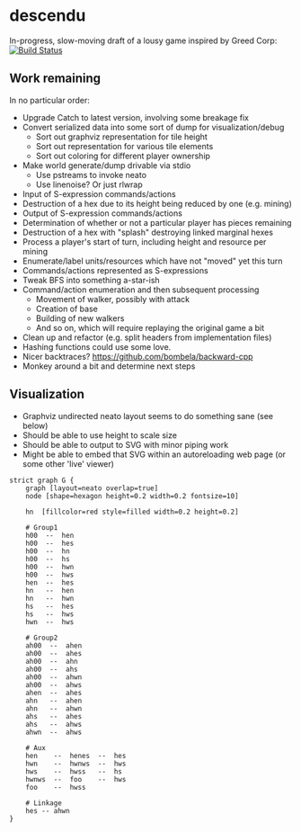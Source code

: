 descendu
========

In-progress, slow-moving draft of a lousy game inspired by Greed Corp: [![Build
Status](https://travis-ci.org/RhysU/descendu.svg?branch=master)](https://travis-ci.org/RhysU/descendu)

Work remaining
--------------

In no particular order:

 * Upgrade Catch to latest version, involving some breakage fix
 * Convert serialized data into some sort of dump for visualization/debug
     * Sort out graphviz representation for tile height
     * Sort out representation for various tile elements
     * Sort out coloring for different player ownership
 * Make world generate/dump drivable via stdio
     * Use pstreams to invoke neato
     * Use linenoise?  Or just rlwrap
 * Input of S-expression commands/actions
 * Destruction of a hex due to its height being reduced by one (e.g. mining)
 * Output of S-expression commands/actions
 * Determination of whether or not a particular player has pieces remaining
 * Destruction of a hex with "splash" destroying linked marginal hexes
 * Process a player's start of turn, including height and resource per mining
 * Enumerate/label units/resources which have not "moved" yet this turn
 * Commands/actions represented as S-expressions
 * Tweak BFS into something a-star-ish
 * Command/action enumeration and then subsequent processing
     * Movement of walker, possibly with attack
     * Creation of base
     * Building of new walkers
     * And so on, which will require replaying the original game a bit
 * Clean up and refactor (e.g. split headers from implementation files)
 * Hashing functions could use some love.
 * Nicer backtraces? https://github.com/bombela/backward-cpp
 * Monkey around a bit and determine next steps

Visualization
-------------

 * Graphviz undirected neato layout seems to do something sane (see below)
 * Should be able to use height to scale size
 * Should be able to output to SVG with minor piping work
 * Might be able to embed that SVG within an autoreloading web page
   (or some other 'live' viewer)

```
strict graph G {
    graph [layout=neato overlap=true]
    node [shape=hexagon height=0.2 width=0.2 fontsize=10]

    hn  [fillcolor=red style=filled width=0.2 height=0.2]

    # Group1
    h00  --  hen
    h00  --  hes
    h00  --  hn
    h00  --  hs
    h00  --  hwn
    h00  --  hws
    hen  --  hes
    hn   --  hen
    hn   --  hwn
    hs   --  hes
    hs   --  hws
    hwn  --  hws

    # Group2
    ah00  --  ahen
    ah00  --  ahes
    ah00  --  ahn
    ah00  --  ahs
    ah00  --  ahwn
    ah00  --  ahws
    ahen  --  ahes
    ahn   --  ahen
    ahn   --  ahwn
    ahs   --  ahes
    ahs   --  ahws
    ahwn  --  ahws

    # Aux
    hen    --  henes  --  hes
    hwn    --  hwnws  --  hws
    hws    --  hwss   --  hs
    hwnws  --  foo    --  hws
    foo    --  hwss

    # Linkage
    hes -- ahwn
}
```
